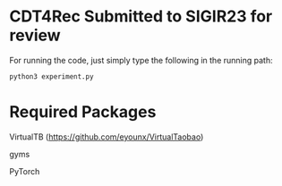 
# CDT4Rec Submitted to SIGIR23 for review

For running the code, just simply type the following in the running path:

``
python3 experiment.py
``

# Required Packages
VirtualTB (https://github.com/eyounx/VirtualTaobao)

gyms

PyTorch




